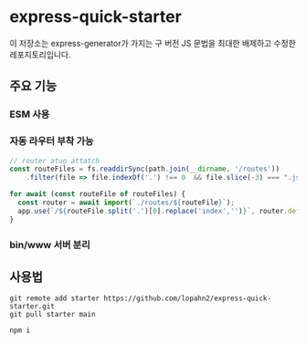 # express-quick-starter

이 저장소는 express-generator가 가지는 구 버전 JS 문법을 최대한 배제하고 수정한 레포지토리입니다.  
  
## 주요 기능
### ESM 사용
### 자동 라우터 부착 가능
```js
// router atuo attatch
const routeFiles = fs.readdirSync(path.join(__dirname, '/routes'))
    .filter(file => file.indexOf('.') !== 0  && file.slice(-3) === ".js");

for await (const routeFile of routeFiles) {
  const router = await import(`./routes/${routeFile}`);
  app.use(`/${routeFile.split('.')[0].replace('index','')}`, router.default);
}

```
### bin/www 서버 분리

## 사용법
```git
git remote add starter https://github.com/lopahn2/express-quick-starter.git
git pull starter main
```
```npm
npm i
```
